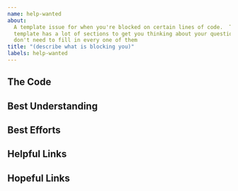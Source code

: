 ```yaml
---
name: help-wanted
about:
  A template issue for when you're blocked on certain lines of code.  This
  template has a lot of sections to get you thinking about your question, you
  don't need to fill in every one of them
title: "(describe what is blocking you)"
labels: help-wanted
---
```


<!--
  Make your issue easy to find:

  - milestone: the current module
  - labels: anything that will make this easier to filter
  - assign: anyone you would like help from
-->

## The Code

<!--
  The code you have a question about (it doesn't need to be your code!). This can
  be shared a few ways:

  - a snippet in the MD of your issue or
  - a
    [permalink](https://help.github.com/en/github/managing-your-work-on-github/creating-a-permanent-link-to-a-code-snippet)
    or
  - a [gist](https://help.github.com/en/github/writing-on-github/creating-gists)
-->

## Best Understanding

<!--
  Explain the situation:

  - What _does_ the code do
  - What do you _want_ it to do
  - How do you think it works?
  - What don't you understand about how it works?
-->

## Best Efforts

<!--
  If this is your code and it has a bug, explain what you've tried so far:

  - Include code
  - Mention everything you tried, even if it seems silly to you
  - What happened with each effort?
  - What brought you closer?
  - What brought you farther?
-->

## Helpful Links

<!--
  Videos, articles, snippets, ... anything that helped you understand or make
  progress on the problem.
-->

## Hopeful Links

<!--
  Links that look like they should be helpful but you just can't put all the
  pieces together.
-->
